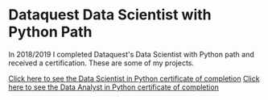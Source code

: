 # Dataquest Data Scientist with Python Path

In 2018/2019 I completed Dataquest's Data Scientist with Python path and received a certification. 
These are some of my projects.

[Click here to see the Data Scientist in Python certificate of completion](https://www.dataquest.io/verify_cert/G51SBFMLL0Y45RN6CCYK/)
[Click here to see the Data Analyst in Python certificate of completion](https://www.dataquest.io/verify_cert/EEMTIXAQG54MPRWO3Z80/)

